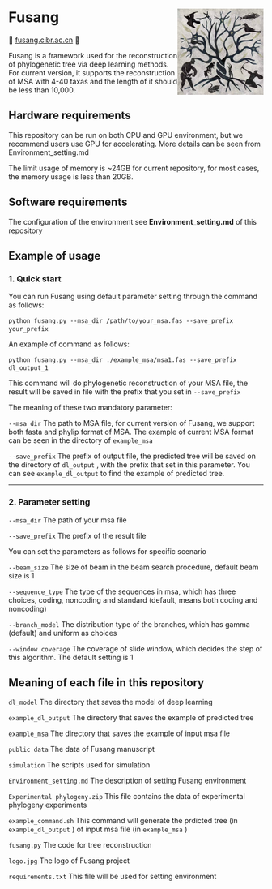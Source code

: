 # Fusang <img align="right" src="https://github.com/Jerry-0591/Fusang/blob/main/logo.jpg" width="170" height="170"/>
💜 [fusang.cibr.ac.cn](fusang.cibr.ac.cn/) 💜

Fusang is a framework used for the reconstruction of phylogenetic tree via deep learning methods. For current version, it supports the reconstruction of MSA with 4-40 taxas and the length of it should be less than 10,000.

## Hardware requirements 

This repository can be run on both CPU and GPU environment, but we recommend users use GPU for accelerating. More details can be seen from Environment_setting.md

The limit usage of memory is ~24GB for current repository, for most cases, the memory usage is less than 20GB.

## Software requirements

The configuration of the environment see **Environment_setting.md** of this repository

## Example of usage

### 1. Quick start

You can run Fusang using default parameter setting through the command as follows:

```
python fusang.py --msa_dir /path/to/your_msa.fas --save_prefix your_prefix
```

An example of command as follows:

```
python fusang.py --msa_dir ./example_msa/msa1.fas --save_prefix dl_output_1
```

This command will do phylogenetic reconstruction of your MSA file, the result will be saved in file with the prefix that you set in `--save_prefix`

The meaning of these two mandatory parameter:

`--msa_dir` The path to MSA file,  for current version of Fusang, we support both fasta and phylip format of MSA. The example of current MSA format can be seen in the directory of `example_msa`

`--save_prefix`  The prefix of output file, the predicted tree will be saved on the directory of `dl_output` , with the prefix that set in this parameter. You can see `example_dl_output` to find the example of predicted tree.

--------------------------------------------------------------------------------------------------------------------------------------------------------------------------

### 2. Parameter setting
`--msa_dir` The path of your msa file

`--save_prefix` The prefix of the result file

You can set the parameters as follows for specific scenario

`--beam_size` The size of beam in the beam search procedure, default beam size is 1

`--sequence_type` The type of the sequences in msa, which has three choices, coding, noncoding and standard (default, means both coding and noncoding)

`--branch_model` The distribution type of the branches, which has gamma (default) and uniform as choices

`--window coverage` The coverage of slide window, which decides the step of this algorithm. The default setting is 1





## Meaning of each file in this repository

`dl_model` The directory that saves the model of deep learning

`example_dl_output` The directory that saves the example of predicted tree

`example_msa` The directory that saves the example of input msa file

`public data` The data of Fusang manuscript

`simulation` The scripts used for simulation

`Environment_setting.md` The description of setting Fusang environment

`Experimental phylogeny.zip` This file contains the data of experimental phylogeny experiments

`example_command.sh` This command will generate the prdicted tree (in `example_dl_output` ) of input msa file (in `example_msa` ) 

`fusang.py` The code for tree reconstruction

`logo.jpg` The logo of Fusang project

`requirements.txt` This file will be used for setting environment




